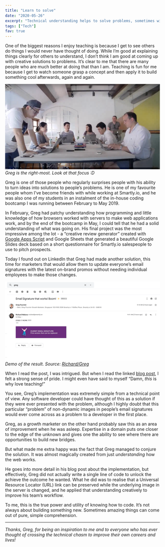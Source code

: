 ```yaml
---
title: "Learn to solve"
date: "2020-05-26"
excerpt: "Technical understanding helps to solve problems, sometimes without involving any code at all."
tags: ["Tech"]
fav: true
---
```


One of the biggest reasons I enjoy teaching is because I get to see others do things I would never have thought of doing. While I’m good at explaining things clearly for others to understand, I don’t think I am good at coming up with creative solutions to problems. It’s clear to me that there are many people who are much better at doing that than I am. Teaching is fun for me because I get to watch someone grasp a concept and then apply it to build something cool afterwards, again and again.

![screenshot of a coding bootcamp class we ran in Smartly.io](images/coding-bootcamp.png)
_Greg is the right-most. Look at that focus :D_

Greg is one of those people who regularly surprises people with his ability to turn ideas into solutions to people’s problems. He is one of my favourite people whom I’ve become friends with while working at Smartly.io, and he was also one of my students in an instalment of the in-house coding bootcamp I was running between February to May 2019.

In February, Greg had patchy understanding how programming and little knowledge of how browsers worked with servers to make web applications work, and by the end of the bootcamp in May, I could tell that he had a solid understanding of what was going on. His final project was the most impressive among the lot - a “creative review generator” created with [Google Apps Script](https://developers.google.com/apps-script) and Google Sheets that generated a beautiful Google Slides deck based on a short questionnaire for Smartly.io salespeople to use to pitch prospects.

Today I found out on LinkedIn that Greg had made another solution, this time for marketers that would allow them to update everyone’s email signatures with the latest on-brand promos without needing individual employees to make those changes.

![gif showing how the email signature thing works](images/email-signatures.gif)
_Demo of the result. Source: [Richard/Greg](https://hyper-typed-marketing.mailchimpsites.com/)_

When I read the post, I was intrigued. But when I read the linked [blog post](https://hyper-typed-marketing.mailchimpsites.com/growth-1-how-automate-dynamic-email-signature), I felt a strong sense of pride. I might even have said to myself “Damn, *this* is why love teaching!”

You see, Greg’s implementation was extremely simple from a technical point of view. Any software developer could have thought of this as a solution if they were ever presented with the problem, although I highly doubt that this particular “problem” of non-dynamic images in people’s email signatures would ever come across as a problem to a developer in the first place.

Greg, as a growth marketer on the other hand probably saw this as an area of improvement when he was asleep. Expertise in a domain puts one closer to the edge of the unknown and gives one the ability to see where there are opportunities to build new bridges.

But what made me extra happy was the fact that Greg managed to conjure the solution. It was almost magically created from just *understanding* how the web works. 

He goes into more detail in his blog post about the implementation, but effectively, Greg did not actually write a single line of code to unlock the achieve the outcome he wanted. What he did was to realise that a Universal Resource Locator (URL) link can be preserved while the underlying image in the server is changed, and he applied that understanding creatively to improve his team’s workflow.

To me, this is the true power and utility of knowing how to code. It’s not always about building something new. Sometimes amazing things can come out of pure, simple comprehension.

---

_Thanks, Greg, for being an inspiration to me and to everyone who has ever thought of crossing the technical chasm to improve their own careers and lives!_
